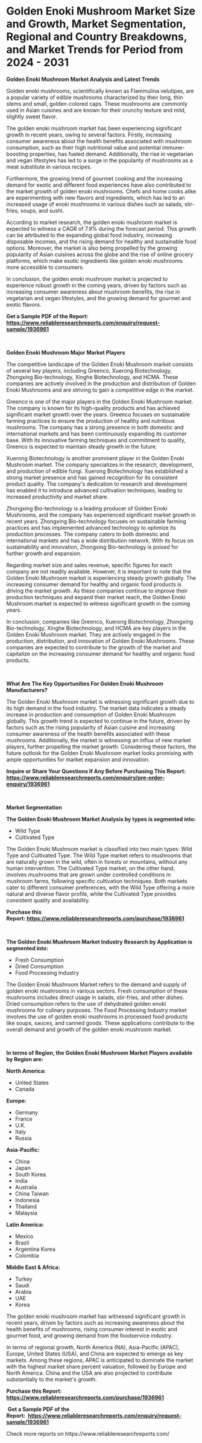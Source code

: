 <p><h1>Golden Enoki Mushroom Market Size and Growth, Market Segmentation, Regional and Country Breakdowns, and Market Trends for Period from 2024 -  2031</h1></p><p><strong>Golden Enoki Mushroom Market Analysis and Latest Trends</strong></p>
<p><p>Golden enoki mushrooms, scientifically known as Flammulina velutipes, are a popular variety of edible mushrooms characterized by their long, thin stems and small, golden-colored caps. These mushrooms are commonly used in Asian cuisines and are known for their crunchy texture and mild, slightly sweet flavor. </p><p>The golden enoki mushroom market has been experiencing significant growth in recent years, owing to several factors. Firstly, increasing consumer awareness about the health benefits associated with mushroom consumption, such as their high nutritional value and potential immune-boosting properties, has fueled demand. Additionally, the rise in vegetarian and vegan lifestyles has led to a surge in the popularity of mushrooms as a meat substitute in various recipes. </p><p>Furthermore, the growing trend of gourmet cooking and the increasing demand for exotic and different food experiences have also contributed to the market growth of golden enoki mushrooms. Chefs and home cooks alike are experimenting with new flavors and ingredients, which has led to an increased usage of enoki mushrooms in various dishes such as salads, stir-fries, soups, and sushi.</p><p>According to market research, the golden enoki mushroom market is expected to witness a CAGR of 7.9% during the forecast period. This growth can be attributed to the expanding global food industry, increasing disposable incomes, and the rising demand for healthy and sustainable food options. Moreover, the market is also being propelled by the growing popularity of Asian cuisines across the globe and the rise of online grocery platforms, which make exotic ingredients like golden enoki mushrooms more accessible to consumers.</p><p>In conclusion, the golden enoki mushroom market is projected to experience robust growth in the coming years, driven by factors such as increasing consumer awareness about mushroom benefits, the rise in vegetarian and vegan lifestyles, and the growing demand for gourmet and exotic flavors.</p></p>
<p><strong>Get a Sample PDF of the Report:&nbsp; <a href="https://www.reliableresearchreports.com/enquiry/request-sample/1936961">https://www.reliableresearchreports.com/enquiry/request-sample/1936961</a></strong></p>
<p>&nbsp;</p>
<p><strong>Golden Enoki Mushroom Major Market Players</strong></p>
<p><p>The competitive landscape of the Golden Enoki Mushroom market consists of several key players, including Greenco, Xuerong Biotechnology, Zhongxing Bio-technology, Xinghe Biotechnology, and HCMA. These companies are actively involved in the production and distribution of Golden Enoki Mushrooms and are striving to gain a competitive edge in the market.</p><p>Greenco is one of the major players in the Golden Enoki Mushroom market. The company is known for its high-quality products and has achieved significant market growth over the years. Greenco focuses on sustainable farming practices to ensure the production of healthy and nutritious mushrooms. The company has a strong presence in both domestic and international markets and has been continuously expanding its customer base. With its innovative farming techniques and commitment to quality, Greenco is expected to maintain steady growth in the future.</p><p>Xuerong Biotechnology is another prominent player in the Golden Enoki Mushroom market. The company specializes in the research, development, and production of edible fungi. Xuerong Biotechnology has established a strong market presence and has gained recognition for its consistent product quality. The company's dedication to research and development has enabled it to introduce advanced cultivation techniques, leading to increased productivity and market share.</p><p>Zhongxing Bio-technology is a leading producer of Golden Enoki Mushrooms, and the company has experienced significant market growth in recent years. Zhongxing Bio-technology focuses on sustainable farming practices and has implemented advanced technology to optimize its production processes. The company caters to both domestic and international markets and has a wide distribution network. With its focus on sustainability and innovation, Zhongxing Bio-technology is poised for further growth and expansion.</p><p>Regarding market size and sales revenue, specific figures for each company are not readily available. However, it is important to note that the Golden Enoki Mushroom market is experiencing steady growth globally. The increasing consumer demand for healthy and organic food products is driving the market growth. As these companies continue to improve their production techniques and expand their market reach, the Golden Enoki Mushroom market is expected to witness significant growth in the coming years.</p><p>In conclusion, companies like Greenco, Xuerong Biotechnology, Zhongxing Bio-technology, Xinghe Biotechnology, and HCMA are key players in the Golden Enoki Mushroom market. They are actively engaged in the production, distribution, and innovation of Golden Enoki Mushrooms. These companies are expected to contribute to the growth of the market and capitalize on the increasing consumer demand for healthy and organic food products.</p></p>
<p>&nbsp;</p>
<p><strong>What Are The Key Opportunities For Golden Enoki Mushroom Manufacturers?</strong></p>
<p><p>The Golden Enoki Mushroom market is witnessing significant growth due to its high demand in the food industry. The market data indicates a steady increase in production and consumption of Golden Enoki Mushroom globally. This growth trend is expected to continue in the future, driven by factors such as the rising popularity of Asian cuisine and increasing consumer awareness of the health benefits associated with these mushrooms. Additionally, the market is witnessing an influx of new market players, further propelling the market growth. Considering these factors, the future outlook for the Golden Enoki Mushroom market looks promising with ample opportunities for market expansion and innovation.</p></p>
<p><strong>Inquire or Share Your Questions If Any Before Purchasing This Report: <a href="https://www.reliableresearchreports.com/enquiry/pre-order-enquiry/1936961">https://www.reliableresearchreports.com/enquiry/pre-order-enquiry/1936961</a></strong></p>
<p>&nbsp;</p>
<p><strong>Market Segmentation</strong></p>
<p><strong>The Golden Enoki Mushroom Market Analysis by types is segmented into:</strong></p>
<p><ul><li>Wild Type</li><li>Cultivated Type</li></ul></p>
<p><p>The Golden Enoki Mushroom market is classified into two main types: Wild Type and Cultivated Type. The Wild Type market refers to mushrooms that are naturally grown in the wild, often in forests or mountains, without any human intervention. The Cultivated Type market, on the other hand, involves mushrooms that are grown under controlled conditions in mushroom farms, following specific cultivation techniques. Both markets cater to different consumer preferences, with the Wild Type offering a more natural and diverse flavor profile, while the Cultivated Type provides consistent quality and availability.</p></p>
<p><strong>Purchase this Report:&nbsp;<a href="https://www.reliableresearchreports.com/purchase/1936961">https://www.reliableresearchreports.com/purchase/1936961</a></strong></p>
<p>&nbsp;</p>
<p><strong>The Golden Enoki Mushroom Market Industry Research by Application is segmented into:</strong></p>
<p><ul><li>Fresh Consumption</li><li>Dried Consumption</li><li>Food Processing Industry</li></ul></p>
<p><p>The Golden Enoki Mushroom Market refers to the demand and supply of golden enoki mushrooms in various sectors. Fresh consumption of these mushrooms includes direct usage in salads, stir-fries, and other dishes. Dried consumption refers to the use of dehydrated golden enoki mushrooms for culinary purposes. The Food Processing Industry market involves the use of golden enoki mushrooms in processed food products like soups, sauces, and canned goods. These applications contribute to the overall demand and growth of the golden enoki mushroom market.</p></p>
<p>&nbsp;</p>
<p><strong>In terms of Region, the Golden Enoki Mushroom Market Players available by Region are:</strong></p>
<p>
    <p> <strong> North America: </strong>
        <ul>
            <li>United States</li>
            <li>Canada</li>
        </ul>
        </p> 
    <p> <strong> Europe: </strong>
        <ul>
            <li>Germany</li>
            <li>France</li>
            <li>U.K.</li>
            <li>Italy</li>
            <li>Russia</li>
        </ul>
        </p> 
    <p> <strong> Asia-Pacific: </strong>
        <ul>
            <li>China</li>
            <li>Japan</li>
            <li>South Korea</li>
            <li>India</li>
            <li>Australia</li>
            <li>China Taiwan</li>
            <li>Indonesia</li>
            <li>Thailand</li>
            <li>Malaysia</li>
        </ul>
        </p> 
    <p> <strong> Latin America: </strong>
        <ul>
            <li>Mexico</li>
            <li>Brazil</li>
            <li>Argentina Korea</li>
            <li>Colombia</li>
        </ul>
        </p> 
    <p> <strong> Middle East & Africa: </strong>
        <ul>
            <li>Turkey</li>
            <li>Saudi</li>
            <li>Arabia</li>
            <li>UAE</li>
            <li>Korea</li>
        </ul>
    </p>
    </p>
<p><p>The golden enoki mushroom market has witnessed significant growth in recent years, driven by factors such as increasing awareness about the health benefits of mushrooms, rising consumer interest in exotic and gourmet food, and growing demand from the foodservice industry. </p><p>In terms of regional growth, North America (NA), Asia-Pacific (APAC), Europe, United States (USA), and China are expected to emerge as key markets. Among these regions, APAC is anticipated to dominate the market with the highest market share percent valuation, followed by Europe and North America. China and the USA are also projected to contribute substantially to the market's growth.</p></p>
<p><strong>Purchase this Report: <a href="https://www.reliableresearchreports.com/purchase/1936961">https://www.reliableresearchreports.com/purchase/1936961</a></strong></p>
<p>&nbsp;<strong>Get a Sample PDF of the Report:&nbsp;&nbsp;<a href="https://www.reliableresearchreports.com/enquiry/request-sample/1936961">https://www.reliableresearchreports.com/enquiry/request-sample/1936961</a></strong></p>
<p><strong></strong></p>
<p>Check more reports on https://www.reliableresearchreports.com/</p>